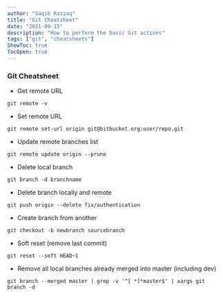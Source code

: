 ```yaml
---
author: "Saqib Razzaq"
title: "Git Cheatsheet"
date: "2021-09-15"
description: "How to perform the basic Git actions"
tags: ["git", "cheatsheets"]
ShowToc: true
TocOpen: true
---
```


### Git Cheatsheet

- Get remote URL

`git remote -v`

- Set remote URL

`git remote set-url origin git@bitbucket.org:user/repo.git`

- Update remote branches list

`git remote update origin --prune`

- Delete local branch

`git branch -d branchname`

- Delete branch locally and remote

`git push origin --delete fix/authentication`

- Create branch from another

`git checkout -b newbranch sourcebranch`

- Soft reset (remove last commit)

`git reset --soft HEAD~1`

- Remove all local branches already merged into master (including dev)
```
git branch --merged master | grep -v '^[ *]*master$' | xargs git branch -d
```